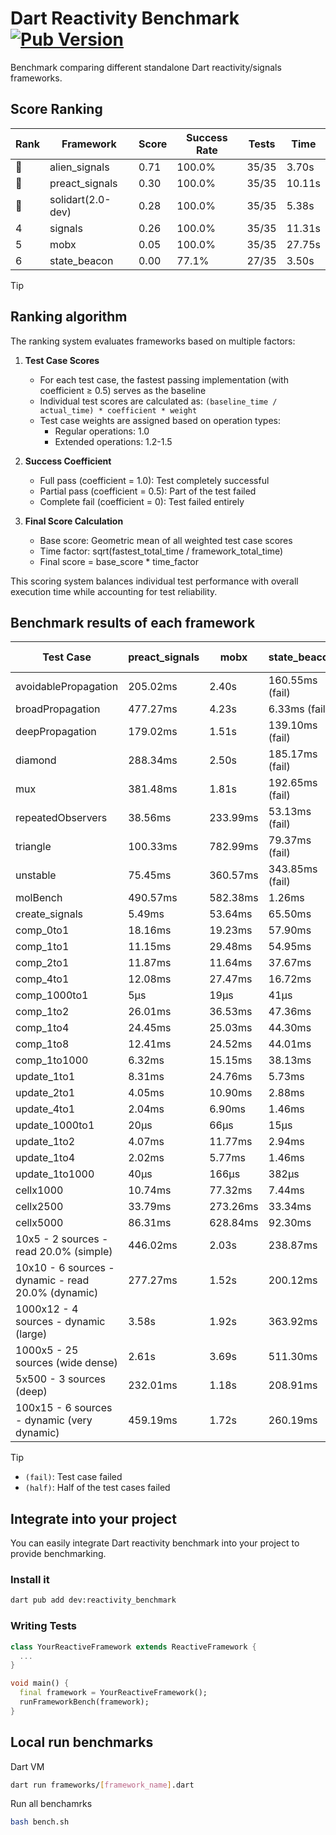# Dart Reactivity Benchmark [![Pub Version](https://img.shields.io/pub/v/reactivity_benchmark)](https://pub.dev/packages/reactivity_benchmark)

Benchmark comparing different standalone Dart reactivity/signals frameworks.

## Score Ranking

<!-- ranking start -->
| Rank | Framework | Score | Success Rate | Tests | Time |
|------|-----------|-------|--------------|-------|------|
| 🥇 | alien_signals | 0.71 | 100.0% | 35/35 | 3.70s |
| 🥈 | preact_signals | 0.30 | 100.0% | 35/35 | 10.11s |
| 🥉 | solidart(2.0-dev) | 0.28 | 100.0% | 35/35 | 5.38s |
| 4 | signals | 0.26 | 100.0% | 35/35 | 11.31s |
| 5 | mobx | 0.05 | 100.0% | 35/35 | 27.75s |
| 6 | state_beacon | 0.00 | 77.1% | 27/35 | 3.50s |

<!-- ranking end -->

> [!TIP]
> ## Ranking algorithm
>
> The ranking system evaluates frameworks based on multiple factors:
>
> 1. **Test Case Scores**
>    - For each test case, the fastest passing implementation (with coefficient ≥ 0.5) serves as the baseline
>    - Individual test scores are calculated as: `(baseline_time / actual_time) * coefficient * weight`
>    - Test case weights are assigned based on operation types:
>      - Regular operations: 1.0
>      - Extended operations: 1.2-1.5
>
> 2. **Success Coefficient**
>    - Full pass (coefficient = 1.0): Test completely successful
>    - Partial pass (coefficient = 0.5): Part of the test failed
>    - Complete fail (coefficient = 0): Test failed entirely
>
> 3. **Final Score Calculation**
>    - Base score: Geometric mean of all weighted test case scores
>    - Time factor: sqrt(fastest_total_time / framework_total_time)
>    - Final score = base_score * time_factor
>
> This scoring system balances individual test performance with overall execution time while accounting for test reliability.

## Benchmark results of each framework

<!-- test-case start -->
| Test Case | preact_signals | mobx | state_beacon | solidart(2.0-dev) | alien_signals | signals |
|---|---|---|---|---|---|---|
| avoidablePropagation | 205.02ms | 2.40s | 160.55ms (fail) | 274.00ms | 187.20ms | 205.97ms |
| broadPropagation | 477.27ms | 4.23s | 6.33ms (fail) | 513.27ms | 357.70ms | 452.15ms |
| deepPropagation | 179.02ms | 1.51s | 139.10ms (fail) | 175.97ms | 124.77ms | 177.13ms |
| diamond | 288.34ms | 2.50s | 185.17ms (fail) | 350.69ms | 231.50ms | 282.59ms |
| mux | 381.48ms | 1.81s | 192.65ms (fail) | 448.34ms | 372.24ms | 414.80ms |
| repeatedObservers | 38.56ms | 233.99ms | 53.13ms (fail) | 78.17ms | 45.10ms | 45.77ms |
| triangle | 100.33ms | 782.99ms | 79.37ms (fail) | 116.98ms | 84.62ms | 101.51ms |
| unstable | 75.45ms | 360.57ms | 343.85ms (fail) | 93.50ms | 60.14ms | 75.14ms |
| molBench | 490.57ms | 582.38ms | 1.26ms | 493.15ms | 492.01ms | 489.05ms |
| create_signals | 5.49ms | 53.64ms | 65.50ms | 91.66ms | 25.67ms | 28.82ms |
| comp_0to1 | 18.16ms | 19.23ms | 57.90ms | 44.17ms | 8.63ms | 13.42ms |
| comp_1to1 | 11.15ms | 29.48ms | 54.95ms | 31.92ms | 4.18ms | 28.07ms |
| comp_2to1 | 11.87ms | 11.64ms | 37.67ms | 19.81ms | 2.37ms | 21.14ms |
| comp_4to1 | 12.08ms | 27.47ms | 16.72ms | 13.10ms | 7.84ms | 9.49ms |
| comp_1000to1 | 5μs | 19μs | 41μs | 18μs | 4μs | 5μs |
| comp_1to2 | 26.01ms | 36.53ms | 47.36ms | 35.76ms | 12.43ms | 24.14ms |
| comp_1to4 | 24.45ms | 25.03ms | 44.30ms | 23.02ms | 13.98ms | 17.27ms |
| comp_1to8 | 12.41ms | 24.52ms | 44.01ms | 26.86ms | 4.18ms | 6.93ms |
| comp_1to1000 | 6.32ms | 15.15ms | 38.13ms | 15.03ms | 3.21ms | 4.53ms |
| update_1to1 | 8.31ms | 24.76ms | 5.73ms | 16.32ms | 10.82ms | 9.19ms |
| update_2to1 | 4.05ms | 10.90ms | 2.88ms | 7.94ms | 4.88ms | 4.63ms |
| update_4to1 | 2.04ms | 6.90ms | 1.46ms | 4.10ms | 2.81ms | 2.32ms |
| update_1000to1 | 20μs | 66μs | 15μs | 40μs | 15μs | 23μs |
| update_1to2 | 4.07ms | 11.77ms | 2.94ms | 10.26ms | 5.63ms | 4.95ms |
| update_1to4 | 2.02ms | 5.77ms | 1.46ms | 4.91ms | 2.42ms | 2.38ms |
| update_1to1000 | 40μs | 166μs | 382μs | 151μs | 64μs | 51μs |
| cellx1000 | 10.74ms | 77.32ms | 7.44ms | 14.06ms | 7.39ms | 9.99ms |
| cellx2500 | 33.79ms | 273.26ms | 33.34ms | 43.23ms | 20.49ms | 33.54ms |
| cellx5000 | 86.31ms | 628.84ms | 92.30ms | 120.01ms | 49.22ms | 79.35ms |
| 10x5 - 2 sources - read 20.0% (simple) | 446.02ms | 2.03s | 238.87ms | 347.02ms | 231.63ms | 511.08ms |
| 10x10 - 6 sources - dynamic - read 20.0% (dynamic) | 277.27ms | 1.52s | 200.12ms | 243.02ms | 177.27ms | 278.18ms |
| 1000x12 - 4 sources - dynamic (large) | 3.58s | 1.92s | 363.92ms | 475.83ms | 288.65ms | 3.76s |
| 1000x5 - 25 sources (wide dense) | 2.61s | 3.69s | 511.30ms | 602.34ms | 407.59ms | 3.51s |
| 5x500 - 3 sources (deep) | 232.01ms | 1.18s | 208.91ms | 261.12ms | 187.54ms | 225.64ms |
| 100x15 - 6 sources - dynamic (very dynamic) | 459.19ms | 1.72s | 260.19ms | 385.95ms | 264.00ms | 474.00ms |

<!-- test-case end -->

> [!TIP]
> - `(fail)`: Test case failed
> - `(half)`: Half of the test cases failed

## Integrate into your project

You can easily integrate Dart reactivity benchmark into your project to provide benchmarking.

### Install it

```bash
dart pub add dev:reactivity_benchmark
```

### Writing Tests

```dart
class YourReactiveFramework extends ReactiveFramework {
  ...
}

void main() {
  final framework = YourReactiveFramework();
  runFrameworkBench(framework);
}
```

## Local run benchmarks

Dart VM
```bash
dart run frameworks/[framework_name].dart
```

Run all benchamrks
```bash
bash bench.sh
```
